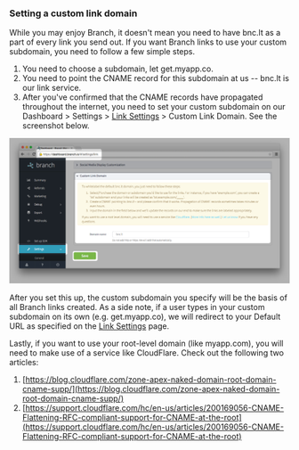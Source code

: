 
### Setting a custom link domain

While you may enjoy Branch, it doesn't mean you need to have bnc.lt as a part of every link you send out. If you want Branch links to use your custom subdomain, you need to follow a few simple steps.

1. You need to choose a subdomain, let get.myapp.co.
2. You need to point the CNAME record for this subdomain at us -- bnc.lt is our link service.
3. After you've confirmed that the CNAME records have propagated throughout the internet, you need to set your custom subdomain on our Dashboard > Settings > [Link Settings](https://dashboard.branch.io/#/settings/link) > Custom Link Domain. See the screenshot below.

![always open app](/img/ingredients/dashboard_setup/custom_link_domain3.png)

After you set this up, the custom subdomain you specify will be the basis of all Branch links created. As a side note, if a user types in your custom subdomain on its own (e.g. get.myapp.co), we will redirect to your Default URL as specified on the [Link Settings](https://dashboard.branch.io/#/settings/link) page.

Lastly, if you want to use your root-level domain (like myapp.com), you will need to make use of a service like CloudFlare. Check out the following two articles:

1. [https://blog.cloudflare.com/zone-apex-naked-domain-root-domain-cname-supp/](https://blog.cloudflare.com/zone-apex-naked-domain-root-domain-cname-supp/)
2. [https://support.cloudflare.com/hc/en-us/articles/200169056-CNAME-Flattening-RFC-compliant-support-for-CNAME-at-the-root](https://support.cloudflare.com/hc/en-us/articles/200169056-CNAME-Flattening-RFC-compliant-support-for-CNAME-at-the-root)

